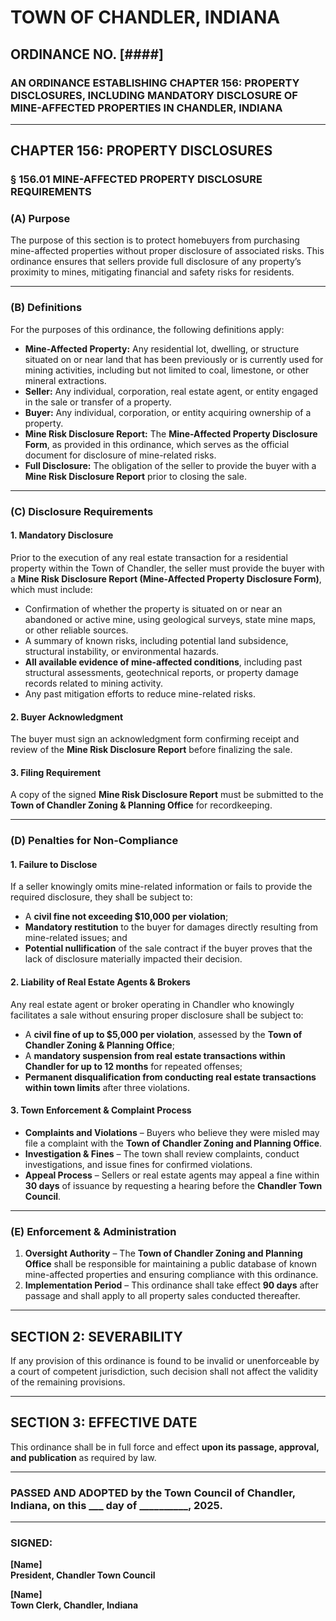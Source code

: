 # TOWN OF CHANDLER, INDIANA  
## ORDINANCE NO. [####]  
### AN ORDINANCE ESTABLISHING CHAPTER 156: PROPERTY DISCLOSURES, INCLUDING MANDATORY DISCLOSURE OF MINE-AFFECTED PROPERTIES IN CHANDLER, INDIANA  

---

## **CHAPTER 156: PROPERTY DISCLOSURES**  
### **§ 156.01 MINE-AFFECTED PROPERTY DISCLOSURE REQUIREMENTS**  

### **(A) Purpose**  
The purpose of this section is to protect homebuyers from purchasing mine-affected properties without proper disclosure of associated risks. This ordinance ensures that sellers provide full disclosure of any property’s proximity to mines, mitigating financial and safety risks for residents.  

---

### **(B) Definitions**  
For the purposes of this ordinance, the following definitions apply:  

- **Mine-Affected Property:** Any residential lot, dwelling, or structure situated on or near land that has been previously or is currently used for mining activities, including but not limited to coal, limestone, or other mineral extractions.  
- **Seller:** Any individual, corporation, real estate agent, or entity engaged in the sale or transfer of a property.  
- **Buyer:** Any individual, corporation, or entity acquiring ownership of a property.  
- **Mine Risk Disclosure Report:** The **Mine-Affected Property Disclosure Form**, as provided in this ordinance, which serves as the official document for disclosure of mine-related risks.  
- **Full Disclosure:** The obligation of the seller to provide the buyer with a **Mine Risk Disclosure Report** prior to closing the sale.  

---

### **(C) Disclosure Requirements**  
#### **1. Mandatory Disclosure**  
Prior to the execution of any real estate transaction for a residential property within the Town of Chandler, the seller must provide the buyer with a **Mine Risk Disclosure Report (Mine-Affected Property Disclosure Form)**, which must include:  

- Confirmation of whether the property is situated on or near an abandoned or active mine, using geological surveys, state mine maps, or other reliable sources.  
- A summary of known risks, including potential land subsidence, structural instability, or environmental hazards.  
- **All available evidence of mine-affected conditions**, including past structural assessments, geotechnical reports, or property damage records related to mining activity.  
- Any past mitigation efforts to reduce mine-related risks.  

#### **2. Buyer Acknowledgment**  
The buyer must sign an acknowledgment form confirming receipt and review of the **Mine Risk Disclosure Report** before finalizing the sale.  

#### **3. Filing Requirement**  
A copy of the signed **Mine Risk Disclosure Report** must be submitted to the **Town of Chandler Zoning & Planning Office** for recordkeeping.  

---

### **(D) Penalties for Non-Compliance**  
#### **1. Failure to Disclose**  
If a seller knowingly omits mine-related information or fails to provide the required disclosure, they shall be subject to:  

- A **civil fine not exceeding $10,000 per violation**;  
- **Mandatory restitution** to the buyer for damages directly resulting from mine-related issues; and  
- **Potential nullification** of the sale contract if the buyer proves that the lack of disclosure materially impacted their decision.  

#### **2. Liability of Real Estate Agents & Brokers**  
Any real estate agent or broker operating in Chandler who knowingly facilitates a sale without ensuring proper disclosure shall be subject to:  

- A **civil fine of up to $5,000 per violation**, assessed by the **Town of Chandler Zoning & Planning Office**;  
- A **mandatory suspension from real estate transactions within Chandler for up to 12 months** for repeated offenses;  
- **Permanent disqualification from conducting real estate transactions within town limits** after three violations.  

#### **3. Town Enforcement & Complaint Process**  
- **Complaints and Violations** – Buyers who believe they were misled may file a complaint with the **Town of Chandler Zoning and Planning Office**.  
- **Investigation & Fines** – The town shall review complaints, conduct investigations, and issue fines for confirmed violations.  
- **Appeal Process** – Sellers or real estate agents may appeal a fine within **30 days** of issuance by requesting a hearing before the **Chandler Town Council**.  

---

### **(E) Enforcement & Administration**  
1. **Oversight Authority** – The **Town of Chandler Zoning and Planning Office** shall be responsible for maintaining a public database of known mine-affected properties and ensuring compliance with this ordinance.  
2. **Implementation Period** – This ordinance shall take effect **90 days** after passage and shall apply to all property sales conducted thereafter.  

---

## **SECTION 2: SEVERABILITY**  
If any provision of this ordinance is found to be invalid or unenforceable by a court of competent jurisdiction, such decision shall not affect the validity of the remaining provisions.  

---

## **SECTION 3: EFFECTIVE DATE**  
This ordinance shall be in full force and effect **upon its passage, approval, and publication** as required by law.  

---

### **PASSED AND ADOPTED** by the **Town Council of Chandler, Indiana**, on this ___ day of __________, 2025.  

---

### **SIGNED:**  
**[Name]**  
**President, Chandler Town Council**  

**[Name]**  
**Town Clerk, Chandler, Indiana**  
